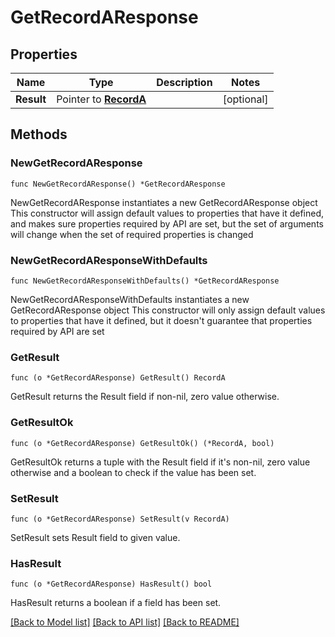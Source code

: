 # GetRecordAResponse

## Properties

Name | Type | Description | Notes
------------ | ------------- | ------------- | -------------
**Result** | Pointer to [**RecordA**](RecordA.md) |  | [optional] 

## Methods

### NewGetRecordAResponse

`func NewGetRecordAResponse() *GetRecordAResponse`

NewGetRecordAResponse instantiates a new GetRecordAResponse object
This constructor will assign default values to properties that have it defined,
and makes sure properties required by API are set, but the set of arguments
will change when the set of required properties is changed

### NewGetRecordAResponseWithDefaults

`func NewGetRecordAResponseWithDefaults() *GetRecordAResponse`

NewGetRecordAResponseWithDefaults instantiates a new GetRecordAResponse object
This constructor will only assign default values to properties that have it defined,
but it doesn't guarantee that properties required by API are set

### GetResult

`func (o *GetRecordAResponse) GetResult() RecordA`

GetResult returns the Result field if non-nil, zero value otherwise.

### GetResultOk

`func (o *GetRecordAResponse) GetResultOk() (*RecordA, bool)`

GetResultOk returns a tuple with the Result field if it's non-nil, zero value otherwise
and a boolean to check if the value has been set.

### SetResult

`func (o *GetRecordAResponse) SetResult(v RecordA)`

SetResult sets Result field to given value.

### HasResult

`func (o *GetRecordAResponse) HasResult() bool`

HasResult returns a boolean if a field has been set.


[[Back to Model list]](../README.md#documentation-for-models) [[Back to API list]](../README.md#documentation-for-api-endpoints) [[Back to README]](../README.md)


